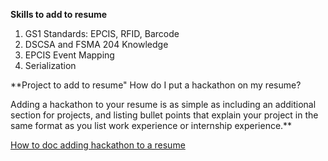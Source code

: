 **Skills to add to resume**
1. GS1 Standards: EPCIS, RFID, Barcode 
2. DSCSA and FSMA 204 Knowledge 
3. EPCIS Event Mapping 
4. Serialization 

**Project to add to resume"
How do I put a hackathon on my resume? 

Adding a hackathon to your resume is as simple as including an additional section for projects, and listing bullet points that explain your project in the same format as you list work experience or internship experience.** 

[How to doc adding hackathon to a resume](https://www.google.com)
